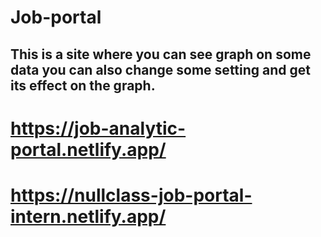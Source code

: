 # Job-portal
## This is a site where you can see graph on some data you can also change some setting and get its effect on the graph.
# https://job-analytic-portal.netlify.app/

# https://nullclass-job-portal-intern.netlify.app/
